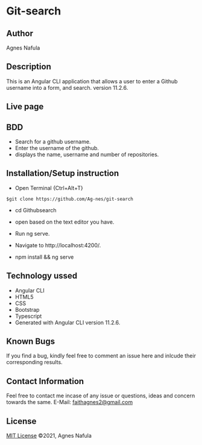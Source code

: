 # Git-search

## Author

 Agnes Nafula

 ## Description
This is an Angular CLI application that allows a user to enter a Github username into a form, and search. version 11.2.6.

## Live page


## BDD

* Search for a github username.
* Enter the username of the github.
* displays the name, username and number of repositories. 

## Installation/Setup instruction

* Open Terminal {Ctrl+Alt+T}

```
$git clone https://github.com/Ag-nes/git-search
```
* cd Githubsearch

* open based on the text editor you have.

* Run ng serve.

* Navigate to http://localhost:4200/.

* npm install && ng serve

## Technology ussed

* Angular CLI
* HTML5
* CSS
* Bootstrap
* Typescript
* Generated with Angular CLI version 11.2.6.

## Known Bugs

If you find a bug, kindly feel free to comment an issue here and inlcude their corresponding results.

## Contact  Information

 Feel free to contact me incase of any issue or questions, ideas and concern towards the same.
 E-Mail: faithagnes2@gmail.com

## License
[MIT License](https://choosealicense.com/licenses/mit/) ©2021, Agnes Nafula

